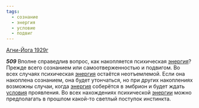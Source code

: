 ```yaml
---
tags:
  - сознание
  - энергия
  - условие
  - подвиг
---
```


[Агни-Йога 1929г](https://127.0.0.1:4002/agni/1929)

___509___
Вполне справедлив вопрос, как накопляется психическая [энергия](../../../tags/#энергия)? Прежде всего сознанием или самоотверженностью и подвигом. Во всех случаях психическая [энергия](../../../tags/#энергия) остаётся неотъемлемой. Если она накоплена сознанием, она будет утончаться, но при других накоплениях возможны случаи, когда [энергия](../../../tags/#энергия) соберётся в эмбрион и будет ждать [условия](../../../tags/#условие) проявления. Во всех нахождениях психической [энергии](../../../tags/#энергия) можно предполагать в прошлом какой-то светлый поступок инстинкта.